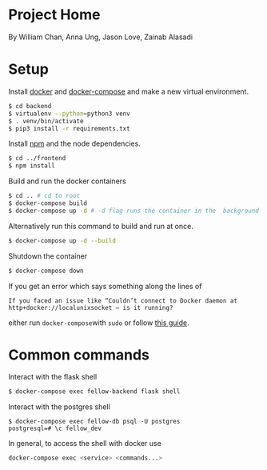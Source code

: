 # Project Home

By William Chan, Anna Ung, Jason Love, Zainab Alasadi

# Setup

Install [docker](https://docs.docker.com/v17.12/install/#supported-platforms) and [docker-compose](https://docs.docker.com/compose/) and make a new virtual environment.

```bash
$ cd backend
$ virtualenv --python=python3 venv 
$ . venv/bin/activate
$ pip3 install -r requirements.txt 
```
Install [npm](https://www.npmjs.com/get-npm) and the node dependencies.
```bash
$ cd ../frontend
$ npm install
```
Build and run the docker containers
```bash
$ cd .. # cd to root
$ docker-compose build
$ docker-compose up -d # -d flag runs the container in the  background
```
Alternatively run this command to build and run at once.
```bash
$ docker-compose up -d --build 
```
Shutdown the container
```bash
$ docker-compose down
```
If you get an error which says something along the lines of
```
If you faced an issue like “Couldn’t connect to Docker daemon at http+docker://localunixsocket — is it running?
```
either run `docker-compose`with `sudo` or follow [this guide](https://docs.docker.com/install/linux/linux-postinstall/).

# Common commands
Interact with the flask shell
```bash
$ docker-compose exec fellow-backend flask shell
```
Interact with the postgres shell
```
$ docker-compose exec fellow-db psql -U postgres
postgresql=# \c fellow_dev
```
In general, to access the shell with docker use
```bash
docker-compose exec <service> <commands...>
```
